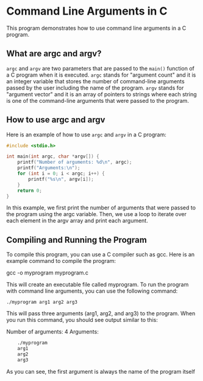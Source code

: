 # Command Line Arguments in C

This program demonstrates how to use command line arguments in a C program.

## What are argc and argv?

`argc` and `argv` are two parameters that are passed to the `main()` function of a C program when it is executed. `argc` stands for "argument count" and it is an integer variable that stores the number of command-line arguments passed by the user including the name of the program. `argv` stands for "argument vector" and it is an array of pointers to strings where each string is one of the command-line arguments that were passed to the program.

## How to use argc and argv

Here is an example of how to use `argc` and `argv` in a C program:

```c
#include <stdio.h>

int main(int argc, char *argv[]) {
    printf("Number of arguments: %d\n", argc);
    printf("Arguments:\n");
    for (int i = 0; i < argc; i++) {
        printf("%s\n", argv[i]);
    }
    return 0;
}
```

In this example, we first print the number of arguments that were passed to the program using the argc variable. Then, we use a loop to iterate over each element in the argv array and print each argument.

## Compiling and Running the Program

To compile this program, you can use a C compiler such as gcc. Here is an example command to compile the program:

gcc -o myprogram myprogram.c

This will create an executable file called myprogram. To run the program with command line arguments, you can use the following command:

`./myprogram arg1 arg2 arg3`

This will pass three arguments (arg1, arg2, and arg3) to the program. When you run this command, you should see output similar to this:

Number of arguments: 4
Arguments:

```bash
    ./myprogram
    arg1
    arg2
    arg3
```

As you can see, the first argument is always the name of the program itself
